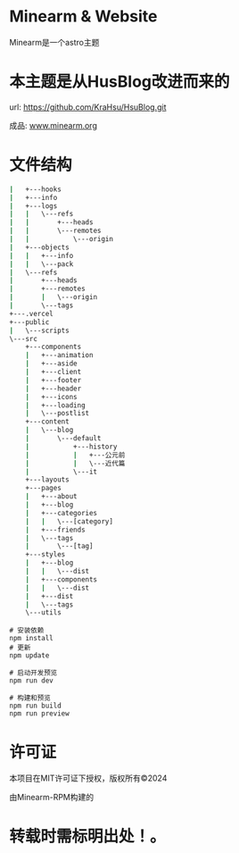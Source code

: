 # Minearm & Website
Minearm是一个astro主题
# 本主题是从HusBlog改进而来的
url: https://github.com/KraHsu/HsuBlog.git

成品: www.minearm.org

# 文件结构

```bash
|   +---hooks
|   +---info
|   +---logs
|   |   \---refs
|   |       +---heads
|   |       \---remotes
|   |           \---origin
|   +---objects
|   |   +---info
|   |   \---pack
|   \---refs
|       +---heads
|       +---remotes
|       |   \---origin
|       \---tags
+---.vercel
+---public
|   \---scripts
\---src
    +---components
    |   +---animation
    |   +---aside
    |   +---client
    |   +---footer
    |   +---header
    |   +---icons
    |   +---loading
    |   \---postlist
    +---content
    |   \---blog
    |       \---default
    |           +---history
    |           |   +---公元前
    |           |   \---近代篇
    |           \---it
    +---layouts
    +---pages
    |   +---about
    |   +---blog
    |   +---categories
    |   |   \---[category]
    |   +---friends
    |   \---tags
    |       \---[tag]
    +---styles
    |   +---blog
    |   |   \---dist
    |   +---components
    |   |   \---dist
    |   +---dist
    |   \---tags
    \---utils
```

~~~
# 安装依赖
npm install
# 更新
npm update
~~~

~~~
# 启动开发预览
npm run dev
~~~

~~~
# 构建和预览
npm run build
npm run preview
~~~

# 许可证
本项目在MIT许可证下授权，版权所有©2024

由Minearm-RPM构建的

# 转载时需标明出处！。
